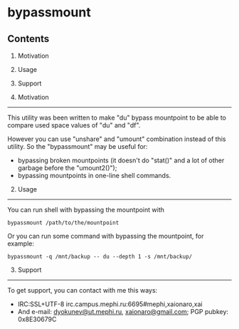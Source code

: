 bypassmount
===========
Contents
--------

1. Motivation
2. Usage
3. Support


1. Motivation
-------------

This utility was been written to make "du" bypass mountpoint to be able
to compare used space values of "du" and "df".

However you can use "unshare" and "umount" combination instead of this
utility. So the "bypassmount" may be useful for:
* bypassing broken mountpoints (it doesn't do "stat()" and a lot of other
garbage before the "umount2()");
* bypassing mountpoints in one-line shell commands.

2. Usage
--------

You can run shell with bypassing the mountpoint with

    bypassmount /path/to/the/mountpoint

Or you can run some command with bypassing the mountpoint, for example:

    bypassmount -q /mnt/backup -- du --depth 1 -s /mnt/backup/


3. Support
----------

To get support, you can contact with me this ways:
- IRC:SSL+UTF-8 irc.campus.mephi.ru:6695#mephi,xaionaro,xai
- And e-mail: <dyokunev@ut.mephi.ru>, <xaionaro@gmail.com>; PGP pubkey: 0x8E30679C


